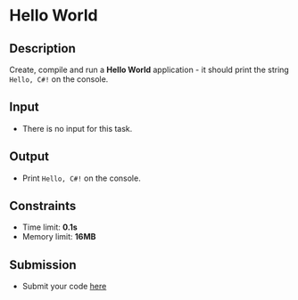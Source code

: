 ﻿# Hello World

## Description
Create, compile and run a **Hello World** application - it should print the string `Hello, C#!` on the console.

## Input
- There is no input for this task.

## Output
- Print `Hello, C#!` on the console.

## Constraints
- Time limit: **0.1s**
- Memory limit: **16MB**

## Submission
- Submit your code [here](http://bgcoder.com/Contests/Compete/Index/314#0)
